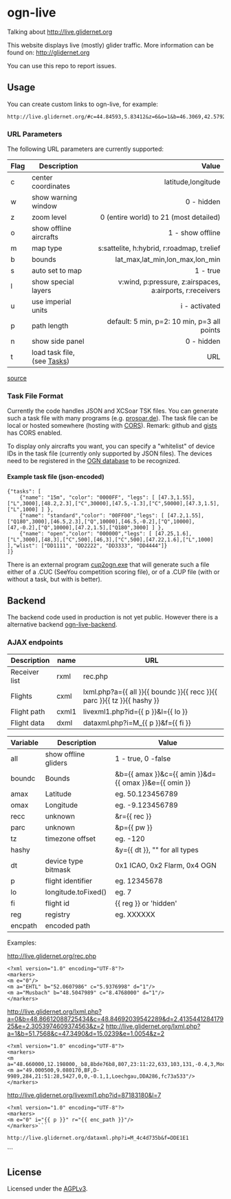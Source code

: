 # ogn-live

Talking about http://live.glidernet.org

This website displays live (mostly) glider traffic.
More information can be found on: http://glidernet.org

You can use this repo to report issues.


## Usage

You can create custom links to ogn-live,
for example:
```
http://live.glidernet.org/#c=44.84593,5.83412&z=6&o=1&b=46.3069,42.5792,11.0471,0.5003&l=pr&w=0&p=2&t=http://cunimb.fr/tasks_example.txt
```

### URL Parameters


The following URL parameters are currently supported:

Flag | Description                      | Value
---- | -------------------------------- | ----------------------------------------------------------:
   c | center coordinates               | latitude,longitude
   w | show warning window              | 0 - hidden
   z | zoom level                       | 0  (entire world) to 21 (most detailed)
   o | show offline aircrafts           | 1 - show offline
   m | map type                         | s:sattelite, h:hybrid, r:roadmap, t:relief
   b | bounds                           | lat_max,lat_min,lon_max,lon_min
   s | auto set to map                  | 1 - true
   l | show special layers              | v:wind, p:pressure, z:airspaces, a:airports, r:receivers
   u | use imperial units               | i - activated
   p | path length                      | default: 5 min, p=2: 10 min, p=3 all points
   n | show side panel                  | 0 - hidden
   t | load task file, (see [Tasks](#task-file-format)) | URL

[source](http://wiki.glidernet.org/links#toc7)


### Task File Format

Currently the code handles JSON and XCSoar TSK files.
You can generate such a task file with many programs (e.g. [prosoar.de](http://prosoar.de)).
The task file can be local or hosted somewhere (hosting with [CORS](https://en.wikipedia.org/wiki/Cross-origin_resource_sharing)).
Remark: github and [gists](https://gist.github.com/) has CORS enabled.

To display only aircrafts you want, you can specify a "whitelist" of device IDs in the task file (currently only supported by JSON files).
The devices need to be registered in the [OGN database](http://ddb.glidernet.org) to be recognized.

#### Example task file (json-encoded)

```
{"tasks": [
    {"name": "15m", "color": "0000FF", "legs": [ [47.3,1.55],["L",3000],[48.2,2.3],["C",30000],[47.5,-1.3],["C",50000],[47.3,1.5],["L",1000] ] },
    {"name": "standard","color": "00FF00","legs": [ [47.2,1.55],["Q180",3000],[46.5,2.3],["Q",10000],[46.5,-0.2],["Q",10000],[47,-0.2],["Q",10000],[47.2,1.5],["Q180",3000] ] },
    {"name": "open","color": "000000","legs": [ [47.25,1.6],["L",3000],[48,3],["C",500],[46,3],["C",500],[47.22,1.6],["L",1000] ],"wlist": ["DD1111", "DD2222", "DD3333", "DD4444"]}
]}
```

There is an external program [cup2ogn.exe](http://www.spsys.demon.co.uk/software/cup2ogn.exe) that will
generate such a file either of a .CUC (SeeYou competition scoring file),
or of a .CUP file (with or without a task, but with is better).


## Backend

The backend code used in production is not yet public.
However there is a alternative backend [ogn-live-backend](https://github.com/Meisterschueler/ogn-live-backend).

### AJAX endpoints


Description   | name  | URL
------------- | ----- | -----------------------------------------------------------------------
Receiver list | rxml  | rec.php
Flights       | cxml  | lxml.php?a={{ all }}{{ boundc }}{{ recc }}{{ parc }}{{ tz }}{{ hashy }}
Flight path   | cxml1 | livexml1.php?id={{ p }}&l={{ lo }}
Flight data   | dxml  | dataxml.php?i=M\_{{ p }}&f={{ fi }}


Variable | Description          | Value
-------- | -------------------- | -------------------
all      | show offline gliders | 1 - true, 0 -false
boundc   | Bounds               | &b={{ amax }}&c={{ amin }}&d={{ omax }}&e={{ omin }}
amax     | Latitude             | eg. 50.123456789
omax     | Longitude            | eg. -9.123456789
recc     | unknown              | &r={{ rec }}
parc     | unknown              | &p={{ pw }}
tz       | timezone offset      | eg. -120
hashy    |                      | &y={{ dt }}, "" for all types
dt       | device type bitmask  | 0x1 ICAO, 0x2 Flarm, 0x4 OGN
p        | flight identifier    | eg. 12345678
lo       | longitude.toFixed()  | eg. 7
fi       | flight id            | {{ reg }} or 'hidden'
reg      | registry             | eg. XXXXXX
encpath  | encoded path         |

Examples:

http://live.glidernet.org/rec.php
```
<?xml version="1.0" encoding="UTF-8"?>
<markers>
<m e="0"/>
<m a="EHTL" b="52.0607986" c="5.9376998" d="1"/>
<m a="Musbach" b="48.5047989" c="8.4768000" d="1"/>
</markers>
```

http://live.glidernet.org/lxml.php?a=0&b=48.86612088725434&c=48.84692039542289&d=2.413544128417925&e=2.3053974609374563&z=2
http://live.glidernet.org/lxml.php?a=1&b=51.7568&c=47.3490&d=15.0239&e=1.0054&z=2
```
<?xml version="1.0" encoding="UTF-8"?>
<markers>
<m a="48.660000,12.198000,_b8,8bde76b8,807,23:11:22,633,103,131,-0.4,3,Moosburg,0,8bde76b8"/>
<m a="49.000500,9.080170,BF,D-9989,284,21:51:28,5427,0,0,-0.1,1,Loechgau,DDA286,fc73a533"/>
</markers>
```

http://live.glidernet.org/livexml1.php?id=87183180&l=7
```
<?xml version="1.0" encoding="UTF-8"?>
<markers>
<m e="0" i="{{ p }}" r="{{ enc_path }}"/>
</markers>```

http://live.glidernet.org/dataxml.php?i=M_4c4d735b&f=DDE1E1
```
<?xml version="1.0" encoding="UTF-8"?>
<markers>
<m g="0" i="M_4c4d735b" a="" b="" c="Pegase" d="449" e=""/>
</markers>
```




## License

Licensed under the [AGPLv3](LICENSE).
